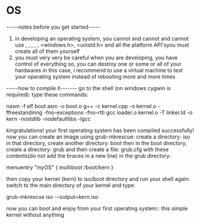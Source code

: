 # OS
-----notes before you get started-----
1. in developing an operating system, you cannot and cannot and cannot use <iostream>, <fstream>, <memory>, <cstdio>, <cstdlib>, <windows.h>, <unistd.h> 
and all the platform API'syou must create all of them yourself
2. you must very very be careful
when you are developing, you have control of everything
so, you can destroy one or some or all of your hardwares
in this case, i recommend to use a virtual machine to test your operating system instead of rebooting more and more times

-----how to compile it-------
go to the shell (on windows cygwin is required):
type these commands:

nasm -f elf boot.asm -o boot.o
g++ -c kernel.cpp -o kernel.o -ffreestandinng -fno-exceptions -fno-rtti
gcc loader.o kernel.o -T linker.ld -o kern -nostdlib -nodefaultlibs -lgcc

kingratulations!
your first operating system has been compiled successfully!
now you can create an image using grub-mkrescue:
create a directory: iso
in that directory, create another directory: boot then in the boot directory, create a directory: grub and then create a file: grub.cfg with these contents(do not add the braces in a new line) in the grub directory:

menuentry "myOS" {
multiboot /boot/kern
}

then copy your kernel (kern) to iso/boot directory and run your shell again:
switch to the main directory of your kernel and type:
 
grub-mkrescue iso --output=kern.iso

now you can boot and enjoy from your first operating system:: this simple kernel without anything
